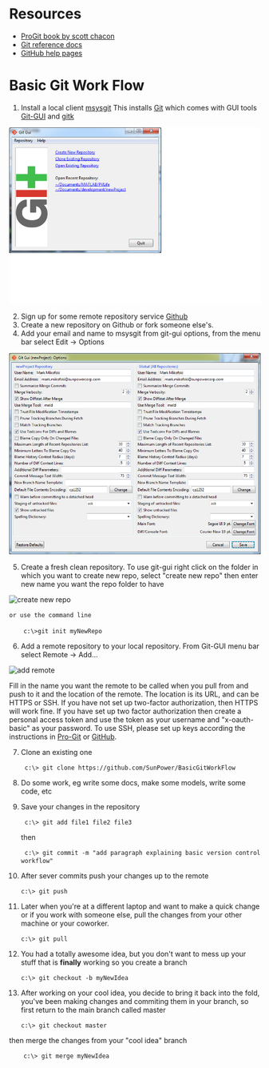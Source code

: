 Resources
=========

* [ProGit book by scott chacon](http://git-scm.com/book)
* [Git reference docs](http://git-scm.com/doc)
* [GitHub help pages](https://help.github.com/)

Basic Git Work Flow
===================
1. Install a local client [msysgit](http://msysgit.github.io/)
This installs [Git](http://git-scm.com) which comes with GUI tools [Git-GUI](http://git-scm.com/docs/git-gui) and [gitk](http://git-scm.com/docs/git-gui)

![Git-GUI](Git-GUI-splash.png)

2. Sign up for some remote repository service [Github](https://github.com/)
3. Create a new repository on Github or fork someone else's.
4. Add your email and name to msysgit from git-gui options, from the menu bar select Edit -> Options

![Git-GUI Options](Git-GUI-options.png)

5. Create a fresh clean repository. To use git-gui right click on the folder in which you want to create new repo, select "create new repo" then enter new name you want the repo folder to have

![create new repo](create-new-repo-w-Git-GUII.png)

    or use the command line

        c:\>git init myNewRepo

6. Add a remote repository to your local repository. From Git-GUI menu bar select Remote -> Add...

![add remote](Git-GUI-add-remote)

Fill in the name you want the remote to be called when you pull from and push to it and the location of the remote. The location is its URL, and can be HTTPS or SSH. If you have not set up two-factor authorization, then HTTPS will work fine. If you have set up two factor authorization then create a personal access token and use the token as your username and "x-oauth-basic" as your password. To use SSH, please set up keys according the instructions in [Pro-Git](http://git-scm.com/book/en/Git-on-the-Server-Generating-Your-SSH-Public-Key) or [GitHub](https://help.github.com/articles/generating-ssh-keys).

7. Clone an existing one

        c:\> git clone https://github.com/SunPower/BasicGitWorkFlow

8. Do some work, eg write some docs, make some models, write some code, etc
9. Save your changes in the repository

        c:\> git add file1 file2 file3

    then

        c:\> git commit -m "add paragraph explaining basic version control workflow"

10. After sever commits push your changes up to the remote

        c:\> git push

11. Later when you're at a different laptop and want to make a quick change or if you work with someone else, pull the changes from your other machine or your coworker.

        c:\> git pull

12. You had a totally awesome idea, but you don't want to mess up your stuff that is **finally** working so you create a branch

        c:\> git checkout -b myNewIdea

13. After working on your cool idea, you decide to bring it back into the fold, you've been making changes and commiting them in your branch, so first return to the main branch called master

        c:\> git checkout master

then merge the changes from your "cool idea" branch

        c:\> git merge myNewIdea